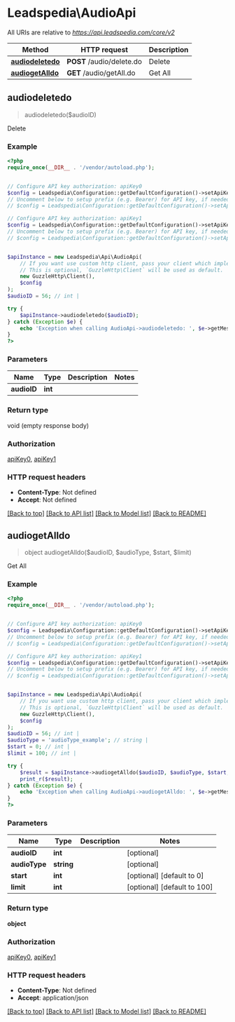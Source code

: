 # Leadspedia\AudioApi

All URIs are relative to *https://api.leadspedia.com/core/v2*

Method | HTTP request | Description
------------- | ------------- | -------------
[**audiodeletedo**](AudioApi.md#audiodeletedo) | **POST** /audio/delete.do | Delete
[**audiogetAlldo**](AudioApi.md#audiogetAlldo) | **GET** /audio/getAll.do | Get All



## audiodeletedo

> audiodeletedo($audioID)

Delete

### Example

```php
<?php
require_once(__DIR__ . '/vendor/autoload.php');


// Configure API key authorization: apiKey0
$config = Leadspedia\Configuration::getDefaultConfiguration()->setApiKey('api_key', 'YOUR_API_KEY');
// Uncomment below to setup prefix (e.g. Bearer) for API key, if needed
// $config = Leadspedia\Configuration::getDefaultConfiguration()->setApiKeyPrefix('api_key', 'Bearer');

// Configure API key authorization: apiKey1
$config = Leadspedia\Configuration::getDefaultConfiguration()->setApiKey('api_secret', 'YOUR_API_KEY');
// Uncomment below to setup prefix (e.g. Bearer) for API key, if needed
// $config = Leadspedia\Configuration::getDefaultConfiguration()->setApiKeyPrefix('api_secret', 'Bearer');


$apiInstance = new Leadspedia\Api\AudioApi(
    // If you want use custom http client, pass your client which implements `GuzzleHttp\ClientInterface`.
    // This is optional, `GuzzleHttp\Client` will be used as default.
    new GuzzleHttp\Client(),
    $config
);
$audioID = 56; // int | 

try {
    $apiInstance->audiodeletedo($audioID);
} catch (Exception $e) {
    echo 'Exception when calling AudioApi->audiodeletedo: ', $e->getMessage(), PHP_EOL;
}
?>
```

### Parameters


Name | Type | Description  | Notes
------------- | ------------- | ------------- | -------------
 **audioID** | **int**|  |

### Return type

void (empty response body)

### Authorization

[apiKey0](../../README.md#apiKey0), [apiKey1](../../README.md#apiKey1)

### HTTP request headers

- **Content-Type**: Not defined
- **Accept**: Not defined

[[Back to top]](#) [[Back to API list]](../../README.md#documentation-for-api-endpoints)
[[Back to Model list]](../../README.md#documentation-for-models)
[[Back to README]](../../README.md)


## audiogetAlldo

> object audiogetAlldo($audioID, $audioType, $start, $limit)

Get All

### Example

```php
<?php
require_once(__DIR__ . '/vendor/autoload.php');


// Configure API key authorization: apiKey0
$config = Leadspedia\Configuration::getDefaultConfiguration()->setApiKey('api_key', 'YOUR_API_KEY');
// Uncomment below to setup prefix (e.g. Bearer) for API key, if needed
// $config = Leadspedia\Configuration::getDefaultConfiguration()->setApiKeyPrefix('api_key', 'Bearer');

// Configure API key authorization: apiKey1
$config = Leadspedia\Configuration::getDefaultConfiguration()->setApiKey('api_secret', 'YOUR_API_KEY');
// Uncomment below to setup prefix (e.g. Bearer) for API key, if needed
// $config = Leadspedia\Configuration::getDefaultConfiguration()->setApiKeyPrefix('api_secret', 'Bearer');


$apiInstance = new Leadspedia\Api\AudioApi(
    // If you want use custom http client, pass your client which implements `GuzzleHttp\ClientInterface`.
    // This is optional, `GuzzleHttp\Client` will be used as default.
    new GuzzleHttp\Client(),
    $config
);
$audioID = 56; // int | 
$audioType = 'audioType_example'; // string | 
$start = 0; // int | 
$limit = 100; // int | 

try {
    $result = $apiInstance->audiogetAlldo($audioID, $audioType, $start, $limit);
    print_r($result);
} catch (Exception $e) {
    echo 'Exception when calling AudioApi->audiogetAlldo: ', $e->getMessage(), PHP_EOL;
}
?>
```

### Parameters


Name | Type | Description  | Notes
------------- | ------------- | ------------- | -------------
 **audioID** | **int**|  | [optional]
 **audioType** | **string**|  | [optional]
 **start** | **int**|  | [optional] [default to 0]
 **limit** | **int**|  | [optional] [default to 100]

### Return type

**object**

### Authorization

[apiKey0](../../README.md#apiKey0), [apiKey1](../../README.md#apiKey1)

### HTTP request headers

- **Content-Type**: Not defined
- **Accept**: application/json

[[Back to top]](#) [[Back to API list]](../../README.md#documentation-for-api-endpoints)
[[Back to Model list]](../../README.md#documentation-for-models)
[[Back to README]](../../README.md)


